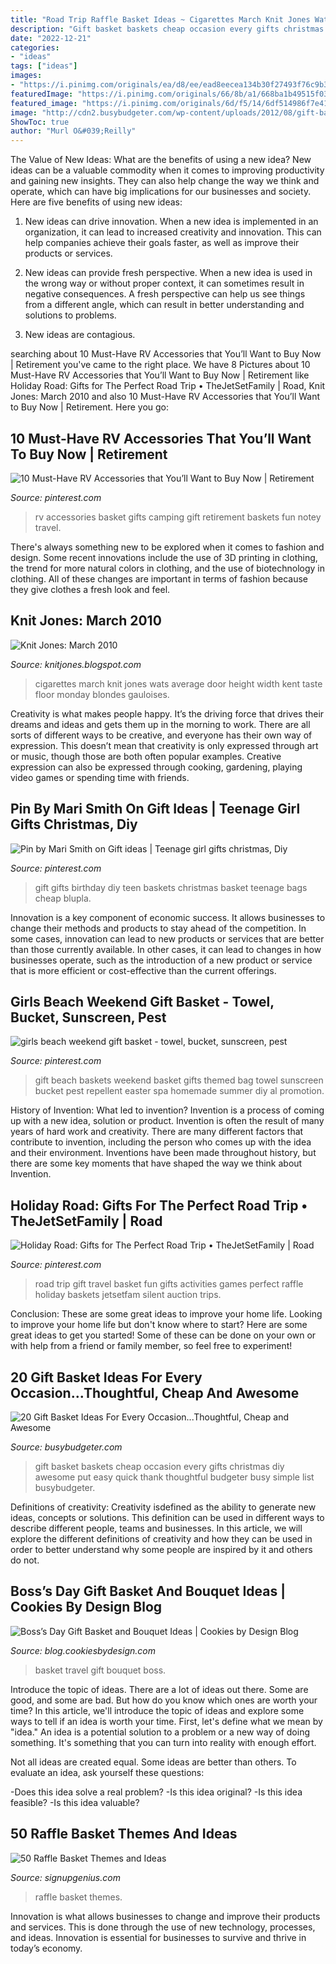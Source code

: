 ```yaml
---
title: "Road Trip Raffle Basket Ideas ~ Cigarettes March Knit Jones Wats Average Door Height Width Kent Taste Floor Monday Blondes Gauloises"
description: "Gift basket baskets cheap occasion every gifts christmas diy awesome put easy quick thank thoughtful budgeter busy simple list busybudgeter"
date: "2022-12-21"
categories:
- "ideas"
tags: ["ideas"]
images:
- "https://i.pinimg.com/originals/ea/d8/ee/ead8eecea134b30f27493f76c9b3993d.jpg"
featuredImage: "https://i.pinimg.com/originals/66/8b/a1/668ba1b49515f039d8b70772f552fa60.jpg"
featured_image: "https://i.pinimg.com/originals/6d/f5/14/6df514986f7e4155996c862a99d7976d.jpg"
image: "http://cdn2.busybudgeter.com/wp-content/uploads/2012/08/gift-baskets.jpg"
ShowToc: true
author: "Murl O&#039;Reilly"
---
```



The Value of New Ideas: What are the benefits of using a new idea?
New ideas can be a valuable commodity when it comes to improving productivity and gaining new insights. They can also help change the way we think and operate, which can have big implications for our businesses and society. Here are five benefits of using new ideas:
1. New ideas can drive innovation. When a new idea is implemented in an organization, it can lead to increased creativity and innovation. This can help companies achieve their goals faster, as well as improve their products or services.

2. New ideas can provide fresh perspective. When a new idea is used in the wrong way or without proper context, it can sometimes result in negative consequences. A fresh perspective can help us see things from a different angle, which can result in better understanding and solutions to problems.

3. New ideas are contagious.

	

		
searching about 10 Must-Have RV Accessories that You’ll Want to Buy Now | Retirement you've came to the right place. We have 8 Pictures about 10 Must-Have RV Accessories that You’ll Want to Buy Now | Retirement like Holiday Road: Gifts for The Perfect Road Trip • TheJetSetFamily | Road, Knit Jones: March 2010 and also 10 Must-Have RV Accessories that You’ll Want to Buy Now | Retirement. Here you go:
		
    
## 10 Must-Have RV Accessories That You’ll Want To Buy Now | Retirement

<img loading=lazy src="https://i.pinimg.com/originals/ea/d8/ee/ead8eecea134b30f27493f76c9b3993d.jpg" onerror="this.onerror=null;this.src='https://tse1.mm.bing.net/th?id=OIP.VrGFZTsDi4cd8IwMKCwX3AHaLC&amp;pid=15.1';" alt="10 Must-Have RV Accessories that You’ll Want to Buy Now | Retirement">

_Source: pinterest.com_

>rv accessories basket gifts camping gift retirement baskets fun notey travel. 

	

There's always something new to be explored when it comes to fashion and design. Some recent innovations include the use of 3D printing in clothing, the trend for more natural colors in clothing, and the use of biotechnology in clothing. All of these changes are important in terms of fashion because they give clothes a fresh look and feel.

    
## Knit Jones: March 2010

<img loading=lazy src="https://4.bp.blogspot.com/_X5gvFBIH7fo/S7FDe_6Ba9I/AAAAAAAACsc/XES8qEoMLbI/s320/IMG_2410.JPG" onerror="this.onerror=null;this.src='https://tse4.mm.bing.net/th?id=OIP.c0qssoCZSAwwVCprVm-3sQAAAA&amp;pid=15.1';" alt="Knit Jones: March 2010">

_Source: knitjones.blogspot.com_

>cigarettes march knit jones wats average door height width kent taste floor monday blondes gauloises. 

	

Creativity is what makes people happy. It’s the driving force that drives their dreams and ideas and gets them up in the morning to work. There are all sorts of different ways to be creative, and everyone has their own way of expression. This doesn’t mean that creativity is only expressed through art or music, though those are both often popular examples. Creative expression can also be expressed through cooking, gardening, playing video games or spending time with friends.

    
## Pin By Mari Smith On Gift Ideas | Teenage Girl Gifts Christmas, Diy

<img loading=lazy src="https://i.pinimg.com/originals/66/8b/a1/668ba1b49515f039d8b70772f552fa60.jpg" onerror="this.onerror=null;this.src='https://tse2.mm.bing.net/th?id=OIP.deT4RcdKKADlNtq-8R8KxAAAAA&amp;pid=15.1';" alt="Pin by Mari Smith on Gift ideas | Teenage girl gifts christmas, Diy">

_Source: pinterest.com_

>gift gifts birthday diy teen baskets christmas basket teenage bags cheap blupla. 

	

Innovation is a key component of economic success. It allows businesses to change their methods and products to stay ahead of the competition. In some cases, innovation can lead to new products or services that are better than those currently available. In other cases, it can lead to changes in how businesses operate, such as the introduction of a new product or service that is more efficient or cost-effective than the current offerings.

    
## Girls Beach Weekend Gift Basket - Towel, Bucket, Sunscreen, Pest

<img loading=lazy src="https://i.pinimg.com/originals/f0/35/76/f035762dd8a9beea1a2ff9b790e5d1c7.jpg" onerror="this.onerror=null;this.src='https://tse4.mm.bing.net/th?id=OIP.odSRsRuzZUohK9iyKco2CQHaHa&amp;pid=15.1';" alt="girls beach weekend gift basket - towel, bucket, sunscreen, pest">

_Source: pinterest.com_

>gift beach baskets weekend basket gifts themed bag towel sunscreen bucket pest repellent easter spa homemade summer diy al promotion. 

	

History of Invention: What led to invention?
Invention is a process of coming up with a new idea, solution or product. Invention is often the result of many years of hard work and creativity. There are many different factors that contribute to invention, including the person who comes up with the idea and their environment. Inventions have been made throughout history, but there are some key moments that have shaped the way we think about Invention.

    
## Holiday Road: Gifts For The Perfect Road Trip • TheJetSetFamily | Road

<img loading=lazy src="https://i.pinimg.com/originals/6d/f5/14/6df514986f7e4155996c862a99d7976d.jpg" onerror="this.onerror=null;this.src='https://tse4.mm.bing.net/th?id=OIP.71MSvlWQI6NNNK1HAFbpuwHaJ4&amp;pid=15.1';" alt="Holiday Road: Gifts for The Perfect Road Trip • TheJetSetFamily | Road">

_Source: pinterest.com_

>road trip gift travel basket fun gifts activities games perfect raffle holiday baskets jetsetfam silent auction trips. 

	

Conclusion: These are some great ideas to improve your home life.
Looking to improve your home life but don't know where to start? Here are some great ideas to get you started! Some of these can be done on your own or with help from a friend or family member, so feel free to experiment!

    
## 20 Gift Basket Ideas For Every Occasion...Thoughtful, Cheap And Awesome

<img loading=lazy src="http://cdn2.busybudgeter.com/wp-content/uploads/2012/08/gift-baskets.jpg" onerror="this.onerror=null;this.src='https://tse3.mm.bing.net/th?id=OIP.HAaN1ZWd0mLHHiJH7SmkaAHaLH&amp;pid=15.1';" alt="20 Gift Basket Ideas For Every Occasion...Thoughtful, Cheap and Awesome">

_Source: busybudgeter.com_

>gift basket baskets cheap occasion every gifts christmas diy awesome put easy quick thank thoughtful budgeter busy simple list busybudgeter. 

	

Definitions of creativity:
Creativity isdefined as the ability to generate new ideas, concepts or solutions. This definition can be used in different ways to describe different people, teams and businesses. In this article, we will explore the different definitions of creativity and how they can be used in order to better understand why some people are inspired by it and others do not.

    
## Boss’s Day Gift Basket And Bouquet Ideas | Cookies By Design Blog

<img loading=lazy src="http://blog.cookiesbydesign.com/wp-content/uploads/2016/10/Travel-Gift-Basket.jpg" onerror="this.onerror=null;this.src='https://tse2.mm.bing.net/th?id=OIP.xQhdd3lRspXA4PLFKk-nZAHaEK&amp;pid=15.1';" alt="Boss’s Day Gift Basket and Bouquet Ideas | Cookies by Design Blog">

_Source: blog.cookiesbydesign.com_

>basket travel gift bouquet boss. 

	

Introduce the topic of ideas.
There are a lot of ideas out there. Some are good, and some are bad. But how do you know which ones are worth your time? In this article, we'll introduce the topic of ideas and explore some ways to tell if an idea is worth your time.
First, let's define what we mean by "idea." An idea is a potential solution to a problem or a new way of doing something. It's something that you can turn into reality with enough effort.

Not all ideas are created equal. Some ideas are better than others. To evaluate an idea, ask yourself these questions:

-Does this idea solve a real problem?
-Is this idea original?
-Is this idea feasible?
-Is this idea valuable?

    
## 50 Raffle Basket Themes And Ideas

<img loading=lazy src="http://www.signupgenius.com/cms/socialMediaImages/raffle-basket-themes-ideas-article-1200x8005.jpg" onerror="this.onerror=null;this.src='https://tse1.mm.bing.net/th?id=OIP.xTrhBepStDI8ZnGzFbbmWQHaE8&amp;pid=15.1';" alt="50 Raffle Basket Themes and Ideas">

_Source: signupgenius.com_

>raffle basket themes. 

	

Innovation is what allows businesses to change and improve their products and services. This is done through the use of new technology, processes, and ideas. Innovation is essential for businesses to survive and thrive in today’s economy.

